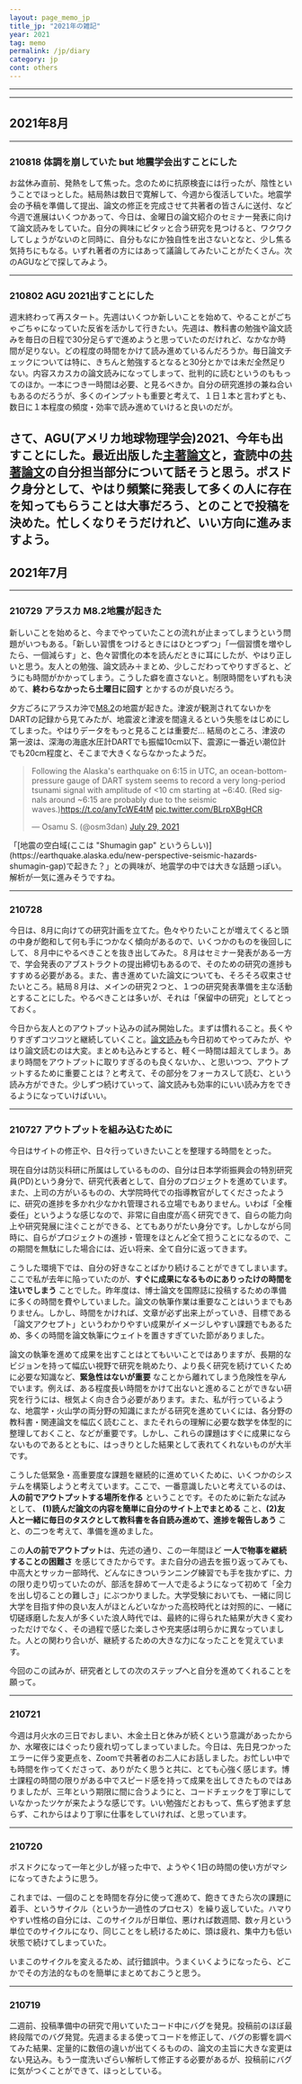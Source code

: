 ```yaml
---
layout: page_memo_jp
title_jp: "2021年の雑記"
year: 2021
tag: memo
permalink: /jp/diary
category: jp
cont: others
---
```


---
---
## **2021年8月**
---
### 210818 体調を崩していた but 地震学会出すことにした
お盆休み直前、発熱をして焦った。念のために抗原検査には行ったが、陰性ということでほっとした。結局熱は数日で寛解して、今週から復活していた。地震学会の予稿を準備して提出、論文の修正を完成させて共著者の皆さんに送付、など今週で進展はいくつかあって、今日は、金曜日の論文紹介のセミナー発表に向けて論文読みをしていた。自分の興味にピタッと合う研究を見つけると、ワクワクしてしょうがないのと同時に、自分もなにか独自性を出さないとなと、少し焦る気持ちにもなる。いずれ著者の方にはあって議論してみたいことがたくさん。次のAGUなどで探してみよう。

---
### 210802 AGU 2021出すことにした
週末終わって再スタート。先週はいくつか新しいことを始めて、やることがごちゃごちゃになっていた反省を活かして行きたい。先週は、教科書の勉強や論文読みを毎日の日程で30分足らずで進めようと思っていたのだけれど、なかなか時間が足りない。どの程度の時間をかけて読み進めているんだろうか。毎日論文チェックについては特に、きちんと勉強するとなると30分とかでは未だ全然足りない。内容スカスカの論文読みになってしまって、批判的に読むというのももってのほか。一本につき一時間は必要、と見るべきか。自分の研究進捗の兼ね合いもあるのだろうが、多くのインプットも重要と考えて、１日１本と言わずとも、数日に１本程度の頻度・効率で読み進めていけると良いのだが。

さて、AGU(アメリカ地球物理学会)2021、今年も出すことにした。最近出版した[主著論文](https://agupubs.onlinelibrary.wiley.com/doi/10.1029/2021JB021693)と，査読中の[共著論文](https://www.essoar.org/doi/abs/10.1002/essoar.10506637.1)の自分担当部分について話そうと思う。ポスドク身分として、やはり頻繁に発表して多くの人に存在を知ってもらうことは大事だろう、とのことで投稿を決めた。忙しくなりそうだけれど、いい方向に進みますよう。
---
## **2021年7月**

---
### 210729 アラスカ M8.2地震が起きた
新しいことを始めると、今までやっていたことの流れが止まってしまうという問題がいつもある。「新しい習慣をつけるときにはひとつずつ」「一個習慣を増やしたら、一個減らす」と、色々習慣化の本を読んだときに耳にしたが、やはり正しいと思う。友人との勉強、論文読み＋まとめ、少しこだわってやりすぎると、どうにも時間がかかってしまう。こうした癖を直さないと。制限時間をいずれも決めて、**終わらなかったら土曜日に回す** とかするのが良いだろう。

夕方ごろにアラスカ沖で[M8.2](https://earthquake.usgs.gov/earthquakes/eventpage/ak0219neiszm/executive)の地震が起きた。津波が観測されてないかをDARTの記録から見てみたが、地震波と津波を間違えるという失態をはじめにしてしまった。やはりデータをもっと見ることは重要だ... 結局のところ、津波の第一波は、深海の海底水圧計DARTでも振幅10cm以下、震源に一番近い潮位計でも20cm程度と、そこまで大きくならなかったようだ。
<blockquote class="twitter-tweet"><p lang="en" dir="ltr">Following the Alaska&#39;s earthquake on 6:15 in UTC, an ocean-bottom-pressure gauge of DART system seems to record a very long-period tsunami signal with amplitude of &lt;10 cm starting at ~6:40. (Red signals around ~6:15 are probably due to the seismic waves.)<a href="https://t.co/anyTcWE4tM">https://t.co/anyTcWE4tM</a> <a href="https://t.co/BLrpXBgHCR">pic.twitter.com/BLrpXBgHCR</a></p>&mdash; Osamu S. (@osm3dan) <a href="https://twitter.com/osm3dan/status/1420653614251483142?ref_src=twsrc%5Etfw">July 29, 2021</a></blockquote> <script async src="https://platform.twitter.com/widgets.js" charset="utf-8"></script>
「[地震の空白域(ここは "Shumagin gap" というらしい)](https://earthquake.alaska.edu/new-perspective-seismic-hazards-shumagin-gap)で起きた？」との興味が、地震学の中では大きな話題っぽい。解析が一気に進みそうですね。

---
### 210728
今日は、8月に向けての研究計画を立てた。色々やりたいことが増えてくると頭の中身が飽和して何も手につかなく傾向があるので、いくつかのものを後回しにして、８月中にやるべきことを抜き出してみた。８月はセミナー発表がある一方で、学会発表のアブストラクトの提出締切もあるので、そのための研究の進捗もすすめる必要がある。また、書き進めていた論文についても、そろそろ収束させたいところ。結局８月は、メインの研究２つと、１つの研究発表準備を主な活動とすることにした。やるべきことは多いが、それは「保留中の研究」としてとっておく。

今日から友人とのアウトプット込みの試み開始した。まずは慣れること。長くやりすぎずコツコツと継続していくこと。[論文読み](https://osm3dan.github.io/jp/2021/07/27/Cottaar+2021.html)も今日初めてやってみたが、やはり論文読むのは大変。まとめも込みとすると、軽く一時間は超えてしまう。あまり時間をアウトプットに取りすぎるのも良くないか、、と思いつつ、アウトプットするために重要ことは？と考えて、その部分をフォーカスして読む、という読み方ができた。少しずつ続けていって、論文読みも効率的にいい読み方をできるようになっていけばいい。

---
### 210727 アウトプットを組み込むために
今日はサイトの修正や、日々行っていきたいことを整理する時間をとった。

現在自分は防災科研に所属はしているものの、自分は日本学術振興会の特別研究員(PD)という身分で、研究代表者として、自分のプロジェクトを進めています。また、上司の方がいるものの、大学院時代での指導教官がしてくださったように、研究の進捗を多かれ少なかれ管理される立場でもありません。いわば「全権委任」というような感じなので、非常に自由度が高く研究できて、自らの能力向上や研究発展に注ぐことができる、とてもありがたい身分です。しかしながら同時に、自らがプロジェクトの進捗・管理をほとんど全て担うことになるので、この期間を無駄にした場合には、近い将来、全て自分に返ってきます。

こうした環境下では、自分の好きなことばかり続けることができてしまいます。ここで私が去年に陥っていたのが、**すぐに成果になるものにありったけの時間を注いでしまう** ことでした。昨年度は、博士論文を国際誌に投稿するための準備に多くの時間を費やしていました。論文の執筆作業は重要なことはいうまでもありません。しかし、時間をかければ、文章が必ず出来上がっていき、目標である「論文アクセプト」というわかりやすい成果がイメージしやすい課題でもあるため、多くの時間を論文執筆にウェイトを置きすぎていた節がありました。

論文の執筆を進めて成果を出すことはとてもいいことではありますが、長期的なビジョンを持って幅広い視野で研究を眺めたり、より長く研究を続けていくために必要な知識など、**緊急性はないが重要** なことから離れてしまう危険性を孕んでいます。例えば、ある程度長い時間をかけて出ないと進めることができない研究を行うには、根気よく向き合う必要があります。また、私が行っているような、地震学・火山学の両分野の知識にまたがる研究を進めていくには、各分野の教科書・関連論文を幅広く読むこと、またそれらの理解に必要な数学を体型的に整理しておくこと、などが重要です。しかし、これらの課題はすぐに成果にならないものであるとともに、はっきりとした結果として表れてくれないものが大半です。

こうした低緊急・高重要度な課題を継続的に進めていくために、いくつかのシステムを構築しようと考えています。ここで、一番意識したいと考えているのは、**人の前でアウトプットする場所を作る** ということです。そのために新たな試みとして、 **(1)読んだ論文の内容を簡単に自分のサイト上でまとめる** こと、**(2)友人と一緒に毎日のタスクとして教科書を各自読み進めて、進捗を報告しあう** こと、の二つを考えて、準備を進めました。

この**人の前でアウトプット**は、先述の通り、この一年間ほど **一人で物事を継続することの困難さ** を感じてきたからです。また自分の過去を振り返ってみても、中高大とサッカー部時代、どんなにきついランニング練習でも手を抜かずに、力の限り走り切っていたのが、部活を辞めて一人で走るようになって初めて「全力を出し切ることの難しさ」にぶつかりました。大学受験においても、一緒に同じ大学を目指す仲の良い友人がほとんどいなかった高校時代とは対照的に、一緒に切磋琢磨した友人が多くいた浪人時代では、最終的に得られた結果が大きく変わっただけでなく、その過程で感じた楽しさや充実感は明らかに異なっていました。人との関わり合いが、継続するための大きな力になったことを覚えています。

今回のこの試みが、研究者としての次のステップへと自分を進めてくれることを願って。


---
### 210721
今週は月火水の三日でおしまい、木金土日と休みが続くという意識があったからか、水曜夜にはぐったり疲れ切ってしまっていました。今日は、先日見つかったエラーに伴う変更点を、Zoomで共著者のお二人にお話しました。お忙しい中でも時間を作ってくださって、ありがたく思うと共に、とても心強く感じます。博士課程の時間の限りがある中でスピード感を持って成果を出してきたものではありましたが、三年という期限に間に合うようにと、コードチェックを丁寧にしていなかったツケが来たような感じです。いい勉強だとおもって、焦らず弛まず怠らず、これからはより丁寧に仕事をしていければ、と思っています。

---
### 210720
 ポスドクになって一年と少しが経った中で、ようやく1日の時間の使い方がマシになってきたように思う。

これまでは、一個のことを時間を存分に使って進めて、飽きてきたら次の課題に着手、というサイクル（というか一過性のプロセス）を繰り返していた。ハマりやすい性格の自分には、このサイクルが日単位、悪ければ数週間、数ヶ月という単位でのサイクルになり、同じことをし続けるために、頭は疲れ、集中力も低い状態で続けてしまっていた。

いまこのサイクルを変えるため、試行錯誤中。うまくいくようになったら、どこかでその方法的なものを簡単にまとめておこうと思う。

---

### 210719
 二週前、投稿準備中の研究で用いていたコード中にバグを発見。投稿前のほぼ最終段階でのバグ発覚。先週まるまる使ってコードを修正して、バグの影響を調べてみた結果、定量的に数倍の違いが出てくるものの、論文の主旨に大きな変更はない見込み。もう一度洗いざらい解析して修正する必要があるが、投稿前にバグに気がつくことができて、ほっとしている。
